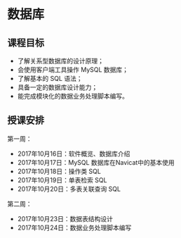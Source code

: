 # 数据库

## 课程目标

- 了解关系型数据库的设计原理；
- 会使用客户端工具操作 MySQL 数据库；
- 了解基本的 SQL 语法；
- 具备一定的数据库设计能力；
- 能完成模块化的数据业务处理脚本编写。

## 授课安排

第一周：

- 2017年10月16日：软件概览、数据库介绍
- 2017年10月17日：MySQL 数据库在Navicat中的基本使用
- 2017年10月18日：操作类 SQL 
- 2017年10月19日：单表检索 SQL
- 2017年10月20日：多表关联查询 SQL

第二周：

- 2017年10月23日：数据表结构设计
- 2017年10月24日：数据业务处理脚本编写














